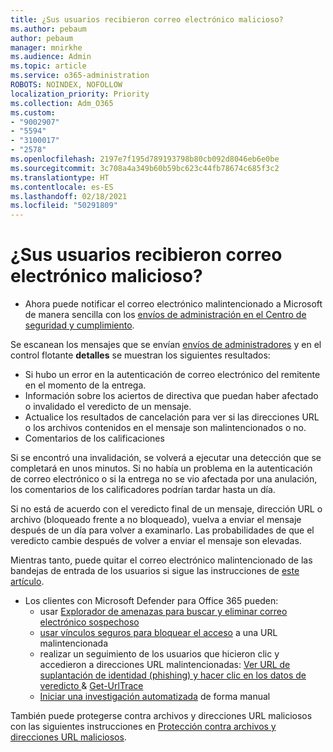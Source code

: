 ```yaml
---
title: ¿Sus usuarios recibieron correo electrónico malicioso?
ms.author: pebaum
author: pebaum
manager: mnirkhe
ms.audience: Admin
ms.topic: article
ms.service: o365-administration
ROBOTS: NOINDEX, NOFOLLOW
localization_priority: Priority
ms.collection: Adm_O365
ms.custom:
- "9002907"
- "5594"
- "3100017"
- "2578"
ms.openlocfilehash: 2197e7f195d789193798b80cb092d8046eb6e0be
ms.sourcegitcommit: 3c708a4a349b60b59bc623c44fb78674c685f3c2
ms.translationtype: HT
ms.contentlocale: es-ES
ms.lasthandoff: 02/18/2021
ms.locfileid: "50291809"
---
```

# <a name="did-your-users-receive-malicious-email"></a>¿Sus usuarios recibieron correo electrónico malicioso?

- Ahora puede notificar el correo electrónico malintencionado a Microsoft de manera sencilla con los [envíos de administración en el Centro de seguridad y cumplimiento](https://sip.protection.office.com/reportsubmission).

Se escanean los mensajes que se envían [envíos de administradores](https://sip.protection.office.com/reportsubmission) y en el control flotante **detalles** se muestran los siguientes resultados:

- Si hubo un error en la autenticación de correo electrónico del remitente en el momento de la entrega.
- Información sobre los aciertos de directiva que puedan haber afectado o invalidado el veredicto de un mensaje.
- Actualice los resultados de cancelación para ver si las direcciones URL o los archivos contenidos en el mensaje son malintencionados o no.
- Comentarios de los calificaciones

Si se encontró una invalidación, se volverá a ejecutar una detección que se completará en unos minutos. Si no había un problema en la autenticación de correo electrónico o si la entrega no se vio afectada por una anulación, los comentarios de los calificadores podrían tardar hasta un día.

Si no está de acuerdo con el veredicto final de un mensaje, dirección URL o archivo (bloqueado frente a no bloqueado), vuelva a enviar el mensaje después de un día para volver a examinarlo. Las probabilidades de que el veredicto cambie después de volver a enviar el mensaje son elevadas.

Mientras tanto, puede quitar el correo electrónico malintencionado de las bandejas de entrada de los usuarios si sigue las instrucciones de [este artículo](https://docs.microsoft.com/microsoft-365/compliance/search-for-and-delete-messages-in-your-organization).

- Los clientes con Microsoft Defender para Office 365 pueden:
    - usar [Explorador de amenazas para buscar y eliminar correo electrónico sospechoso](https://docs.microsoft.com/microsoft-365/security/office-365-security/investigate-malicious-email-that-was-delivered)
    - [usar vínculos seguros para bloquear el acceso](https://docs.microsoft.com/microsoft-365/security/office-365-security/atp-safe-links) a una URL malintencionada
    - realizar un seguimiento de los usuarios que hicieron clic y accedieron a direcciones URL malintencionadas: [Ver URL de suplantación de identidad (phishing) y hacer clic en los datos de veredicto ](https://docs.microsoft.com/microsoft-365/security/office-365-security/threat-explorer) & [Get-UrlTrace](https://docs.microsoft.com/powershell/module/exchange/get-urltrace)
    - [Iniciar una investigación automatizada](https://docs.microsoft.com/microsoft-365/security/office-365-security/automated-investigation-response-office) de forma manual

También puede protegerse contra archivos y direcciones URL maliciosos con las siguientes instrucciones en [Protección contra archivos y direcciones URL maliciosos](https://docs.microsoft.com/microsoft-365/security/office-365-security/protect-against-threats).